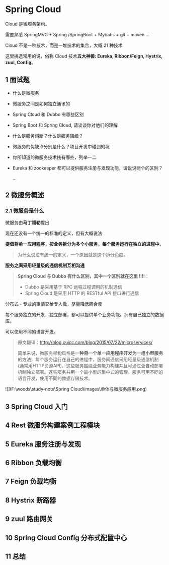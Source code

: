 # Spring Cloud

Cloud 是微服务架构。

需要熟悉 SpringMVC + Spring /SpringBoot + Mybatis + git + maven ...

Cloud 不是一种技术，而是一堆技术的集合，大概 21 种技术

这里挑选常用的说，俗称 Cloud 技术**五大神兽: Eureka, Ribbon/Feign, Hystrix, zuul, Config**。

## 1 面试题

- 什么是微服务

- 微服务之间是如何独立通讯的

- Spring Cloud 和 Dubbo 有哪些区别

- Spring Boot 和 Spring Cloud, 请谈谈你对他们的理解

- 什么是服务熔断？什么是服务降级？

- 微服务的优缺点分别是什么？项目开发中碰到的坑

- 你所知道的微服务技术栈有哪些，列举一二

- Eureka 和 zookeeper 都可以提供服务注册与发现功能，请说说两个的区别？

  ...

## 2 微服务概述

### 2.1 微服务是什么

微服务由**马丁福勒**提出

现在还没有一个统一的标准的定义，但有大概说法

**提倡将单一应用程序，按业务拆分为多个小服务，每个服务运行在独立的进程中**。

> 为什么说没有统一的定义，一个原因就是这个拆分角度。

**服务之间采用轻量级的通信机制互相沟通**

> **Spring Cloud 与 Dubbo 有什么区别，其中一个区别就在这里 !!!!**：
>
> - Dubbo 是采用基于 RPC 远程过程调用的机制通信
> - Spring Cloud 是采用 HTTP 的 RESTful API 接口进行通信

分布式 - 专业的事情交给专人做，尽量降低耦合度

每个服务独立的开发，独立部署，都可以提供单个业务功能，拥有自己独立的数据库。

可以使用不同的语言开发。

> 原文翻译：http://blog.cuicc.com/blog/2015/07/22/microservices/
>
> 简单来说，微服务架构风格是**一种将一个单一应用程序开发为一组小型服务**的方法，每个服务运行在自己的进程中，服务间通信采用轻量级通信机制(通常用HTTP资源API)。这些服务围绕业务能力构建并且可通过全自动部署机制独立部署。这些服务共用一个最小型的集中式的管理，服务可用不同的语言开发，使用不同的数据存储技术。 

![](F:\woods\study-note\Spring Cloud\images\单体与微服务应用.png)









## 3 Spring Cloud 入门

## 4 Rest 微服务构建案例工程模块

## 5 Eureka 服务注册与发现

## 6 Ribbon 负载均衡

## 7 Feign 负载均衡

## 8 Hystrix 断路器

## 9 zuul 路由网关

## 10 Spring Cloud Config 分布式配置中心

## 11 总结